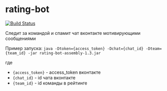 # rating-bot

[![Build Status](https://travis-ci.org/atanana/rating-bot.svg?branch=master)](https://travis-ci.org/atanana/rating-bot)

Следит за командой и спамит чат вконтакте мотивирующими сообщениями

Пример запуска: `java -Dtoken={access_token} -Dchat={chat_id} -Dteam={team_id} -jar rating-bot-assembly-1.3.jar`

где
- `{access_token}` - access_token вконтакте
- `{chat_id}` - id чата вконтакте
- `{team_id}` - id команды в рейтинге
